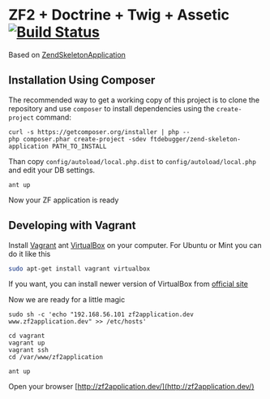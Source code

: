 ZF2 + Doctrine + Twig + Assetic [![Build Status](https://travis-ci.org/ftdebugger/ZendSkeletonApplication.png?branch=master)](https://travis-ci.org/ftdebugger/ZendSkeletonApplication)
===============================

Based on [ZendSkeletonApplication](https://github.com/zendframework/ZendSkeletonApplication)


Installation Using Composer
---------------------------

The recommended way to get a working copy of this project is to clone the repository
and use `composer` to install dependencies using the `create-project` command:

    curl -s https://getcomposer.org/installer | php --
    php composer.phar create-project -sdev ftdebugger/zend-skeleton-application PATH_TO_INSTALL

Than copy `config/autoload/local.php.dist` to `config/autoload/local.php` and edit your DB settings.

    ant up

Now your ZF application is ready

Developing with Vagrant
-----------------------

Install [Vagrant](http://www.vagrantup.com/) ant [VirtualBox](https://www.virtualbox.org/) on your computer.
For Ubuntu or Mint you can do it like this

```bash
sudo apt-get install vagrant virtualbox
```

If you want, you can install newer version of VirtualBox from [official site](https://www.virtualbox.org/wiki/Linux_Downloads)

Now we are ready for a little magic

```
sudo sh -c 'echo "192.168.56.101 zf2application.dev www.zf2application.dev" >> /etc/hosts'

cd vagrant
vagrant up
vagrant ssh
cd /var/www/zf2application

ant up
```

Open your browser [http://zf2application.dev/](http://zf2application.dev/)
